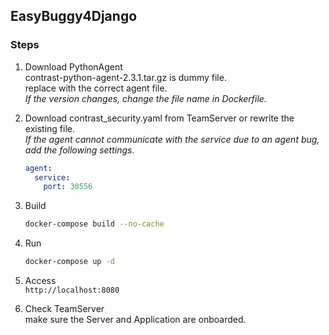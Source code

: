 ## EasyBuggy4Django

### Steps
1. Download PythonAgent  
contrast-python-agent-2.3.1.tar.gz is dummy file.  
replace with the correct agent file.  
_If the version changes, change the file name in Dockerfile._

1. Download contrast_security.yaml from TeamServer or rewrite the existing file.  
_If the agent cannot communicate with the service due to an agent bug, add the following settings._
    ```yaml
    agent:
      service:
        port: 30556
    ```

1. Build  
    ```sh
    docker-compose build --no-cache
    ```

1. Run  
    ```sh
    docker-compose up -d
    ```

1. Access  
    `http://localhost:8080`  

1. Check TeamServer  
make sure the Server and Application are onboarded.
